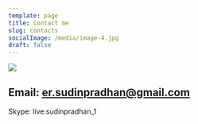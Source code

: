 ```yaml
---
template: page
title: Contact me
slug: contacts
socialImage: /media/image-4.jpg
draft: false
---
```



![](/media/image-4.jpg)



## Email: er.sudinpradhan@gmail.com

Skype: live:sudinpradhan_1